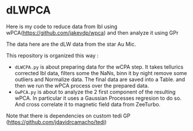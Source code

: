# dLWPCA

Here is my code to reduce data from lbl using wPCA(https://github.com/jakevdp/wpca) and then analyze it using GPr

The data here are the dLW data from the star Au Mic. 

This repository is organized this way : 

  - `dLWCPA.py` is about preparing data for the wCPA step. It takes tellurics corrected lbl data, filters some the NaNs, binn it by night remove some outliers and Normalize data. The final data are saved into a Table. and then we run the wPCA process over the prepared data.
  - `GwPCA.py` is about to analyze the 2 first component of the resulting wPCA. In particular it uses a Gaussian Processes regresion to do so. And cross correlate it to magnetic field data from ZeeTurbo. 

Note that there is dependencies on custom tedi GP (https://github.com/jdavidrcamacho/tedi)
